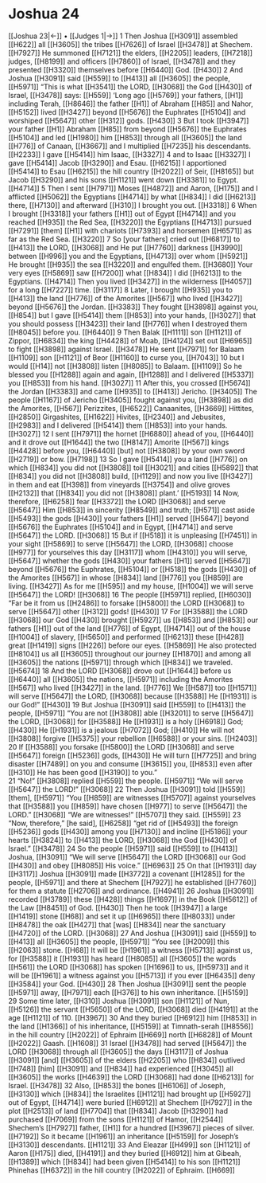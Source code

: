 # Joshua 24
[[Joshua 23|←]] • [[Judges 1|→]]
1 Then Joshua [[H3091]] assembled [[H622]] all [[H3605]] the tribes [[H7626]] of Israel [[H3478]] at Shechem. [[H7927]] He summoned [[H7121]] the elders, [[H2205]] leaders, [[H7218]] judges, [[H8199]] and officers [[H7860]] of Israel, [[H3478]] and they presented [[H3320]] themselves before [[H6440]] God. [[H430]] 
2 And Joshua [[H3091]] said [[H559]] to [[H413]] all [[H3605]] the people, [[H5971]] “This is what [[H3541]] the LORD, [[H3068]] the God [[H430]] of Israel, [[H3478]] says: [[H559]] ‘Long ago [[H5769]] your fathers, [[H1]] including Terah, [[H8646]] the father [[H1]] of Abraham [[H85]] and Nahor, [[H5152]] lived [[H3427]] beyond [[H5676]] the Euphrates [[H5104]] and worshiped [[H5647]] other [[H312]] gods. [[H430]] 
3 But I took [[H3947]] your father [[H1]] Abraham [[H85]] from beyond [[H5676]] the Euphrates [[H5104]] and led [[H1980]] him [[H853]] through all [[H3605]] the land [[H776]] of Canaan, [[H3667]] and I multiplied [[H7235]] his descendants. [[H2233]] I gave [[H5414]] him Isaac, [[H3327]] 
4 and to Isaac [[H3327]] I gave [[H5414]] Jacob [[H3290]] and Esau. [[H6215]] I apportioned [[H5414]] to Esau [[H6215]] the hill country [[H2022]] of Seir, [[H8165]] but Jacob [[H3290]] and his sons [[H1121]] went down [[H3381]] to Egypt. [[H4714]] 
5 Then I sent [[H7971]] Moses [[H4872]] and Aaron, [[H175]] and I afflicted [[H5062]] the Egyptians [[H4714]] by what [[H834]] I did [[H6213]] there, [[H7130]] and afterward [[H310]] I brought you out. [[H3318]] 
6 When I brought [[H3318]] your fathers [[H1]] out of Egypt [[H4714]] and you reached [[H935]] the Red Sea, [[H3220]] the Egyptians [[H4713]] pursued [[H7291]] [them] [[H1]] with chariots [[H7393]] and horsemen [[H6571]] as far as the Red Sea. [[H3220]] 
7 So [your fathers] cried out [[H6817]] to [[H413]] the LORD, [[H3068]] and He put [[H7760]] darkness [[H3990]] between [[H996]] you and the Egyptians, [[H4713]] over whom [[H5921]] He brought [[H935]] the sea [[H3220]] and engulfed them. [[H3680]] Your very eyes [[H5869]] saw [[H7200]] what [[H834]] I did [[H6213]] to the Egyptians. [[H4714]] Then you lived [[H3427]] in the wilderness [[H4057]] for a long [[H7227]] time. [[H3117]] 
8 Later, I brought [[H935]] you to [[H413]] the land [[H776]] of the Amorites [[H567]] who lived [[H3427]] beyond [[H5676]] the Jordan. [[H3383]] They fought [[H3898]] against you, [[H854]] but I gave [[H5414]] them [[H853]] into your hands, [[H3027]] that you should possess [[H3423]] their land [[H776]] when I destroyed them [[H8045]] before you. [[H6440]] 
9 Then Balak [[H1111]] son [[H1121]] of Zippor, [[H6834]] the king [[H4428]] of Moab, [[H4124]] set out [[H6965]] to fight [[H3898]] against Israel. [[H3478]] He sent [[H7971]] for Balaam [[H1109]] son [[H1121]] of Beor [[H1160]] to curse you, [[H7043]] 
10 but I would [[H14]] not [[H3808]] listen [[H8085]] to Balaam. [[H1109]] So he blessed you [[H1288]] again and again, [[H1288]] and I delivered [[H5337]] you [[H853]] from his hand. [[H3027]] 
11 After this, you crossed [[H5674]] the Jordan [[H3383]] and came [[H935]] to [[H413]] Jericho. [[H3405]] The people [[H1167]] of Jericho [[H3405]] fought against you, [[H3898]] as did the Amorites, [[H567]] Perizzites, [[H6522]] Canaanites, [[H3669]] Hittites, [[H2850]] Girgashites, [[H1622]] Hivites, [[H2340]] and Jebusites, [[H2983]] and I delivered [[H5414]] them [[H853]] into your hands. [[H3027]] 
12 I sent [[H7971]] the hornet [[H6880]] ahead of you, [[H6440]] and it drove out [[H1644]] the two [[H8147]] Amorite [[H567]] kings [[H4428]] before you, [[H6440]] [but] not [[H3808]] by your own sword [[H2719]] or bow. [[H7198]] 
13 So I gave [[H5414]] you a land [[H776]] on which [[H834]] you did not [[H3808]] toil [[H3021]] and cities [[H5892]] that [[H834]] you did not [[H3808]] build, [[H1129]] and now you live [[H3427]] in them  and eat [[H398]] from vineyards [[H3754]] and olive groves [[H2132]] that [[H834]] you did not [[H3808]] plant.’ [[H5193]] 
14 Now, therefore, [[H6258]] fear [[H3372]] the LORD [[H3068]] and serve [[H5647]] Him [[H853]] in sincerity [[H8549]] and truth; [[H571]] cast aside [[H5493]] the gods [[H430]] your fathers [[H1]] served [[H5647]] beyond [[H5676]] the Euphrates [[H5104]] and in Egypt, [[H4714]] and serve [[H5647]] the LORD. [[H3068]] 
15 But if [[H518]] it is unpleasing [[H7451]] in your sight [[H5869]] to serve [[H5647]] the LORD, [[H3068]] choose [[H977]] for yourselves  this day [[H3117]] whom [[H4310]] you will serve, [[H5647]] whether the gods [[H430]] your fathers [[H1]] served [[H5647]] beyond [[H5676]] the Euphrates, [[H5104]] or [[H518]] the gods [[H430]] of the Amorites [[H567]] in whose [[H834]] land [[H776]] you [[H859]] are living. [[H3427]] As for me [[H595]] and my house, [[H1004]] we will serve [[H5647]] the LORD! [[H3068]] 
16 The people [[H5971]] replied, [[H6030]] “Far be it from us [[H2486]] to forsake [[H5800]] the LORD [[H3068]] to serve [[H5647]] other [[H312]] gods! [[H430]] 
17 For [[H3588]] the LORD [[H3068]] our God [[H430]] brought [[H5927]] us [[H853]] and [[H853]] our fathers [[H1]] out of the land [[H776]] of Egypt, [[H4714]] out of the house [[H1004]] of slavery, [[H5650]] and performed [[H6213]] these [[H428]] great [[H1419]] signs [[H226]] before our eyes. [[H5869]] He also protected [[H8104]] us all [[H3605]] throughout our journey [[H1870]] and among all [[H3605]] the nations [[H5971]] through which [[H834]] we traveled. [[H5674]] 
18 And the LORD [[H3068]] drove out [[H1644]] before us [[H6440]] all [[H3605]] the nations, [[H5971]] including the Amorites [[H567]] who lived [[H3427]] in the land. [[H776]] We [[H587]] too [[H1571]] will serve [[H5647]] the LORD, [[H3068]] because [[H3588]] He [[H1931]] is our God!” [[H430]] 
19 But Joshua [[H3091]] said [[H559]] to [[H413]] the people, [[H5971]] “You are not [[H3808]] able [[H3201]] to serve [[H5647]] the LORD, [[H3068]] for [[H3588]] He [[H1931]] is a holy [[H6918]] God; [[H430]] He [[H1931]] is a jealous [[H7072]] God; [[H410]] He will not [[H3808]] forgive [[H5375]] your rebellion [[H6588]] or your sins. [[H2403]] 
20 If [[H3588]] you forsake [[H5800]] the LORD [[H3068]] and serve [[H5647]] foreign [[H5236]] gods, [[H430]] He will turn [[H7725]] and bring disaster [[H7489]] on you  and consume [[H3615]] you, [[H853]] even after [[H310]] He has been good [[H3190]] to you.”  
21 “No!” [[H3808]] replied [[H559]] the people. [[H5971]] “We will serve [[H5647]] the LORD!” [[H3068]] 
22 Then Joshua [[H3091]] told [[H559]] [them], [[H5971]] “You [[H859]] are witnesses [[H5707]] against yourselves  that [[H3588]] you [[H859]] have chosen [[H977]] to serve [[H5647]] the LORD.” [[H3068]] “We are witnesses!” [[H5707]] they said. [[H559]] 
23 “Now, therefore,” [he said], [[H6258]] “get rid of [[H5493]] the foreign [[H5236]] gods [[H430]] among you [[H7130]] and incline [[H5186]] your hearts [[H3824]] to [[H413]] the LORD, [[H3068]] the God [[H430]] of Israel.” [[H3478]] 
24 So the people [[H5971]] said [[H559]] to [[H413]] Joshua, [[H3091]] “We will serve [[H5647]] the LORD [[H3068]] our God [[H430]] and obey [[H8085]] His voice.” [[H6963]] 
25 On that [[H1931]] day [[H3117]] Joshua [[H3091]] made [[H3772]] a covenant [[H1285]] for the people, [[H5971]] and there at Shechem [[H7927]] he established [[H7760]] for them  a statute [[H2706]] and ordinance. [[H4941]] 
26 Joshua [[H3091]] recorded [[H3789]] these [[H428]] things [[H1697]] in the Book [[H5612]] of the Law [[H8451]] of God. [[H430]] Then he took [[H3947]] a large [[H1419]] stone [[H68]] and set it up [[H6965]] there [[H8033]] under [[H8478]] the oak [[H427]] that [was] [[H834]] near the sanctuary [[H4720]] of the LORD. [[H3068]] 
27 And Joshua [[H3091]] said [[H559]] to [[H413]] all [[H3605]] the people, [[H5971]] “You see [[H2009]] this [[H2063]] stone. [[H68]] It will be [[H1961]] a witness [[H5713]] against us,  for [[H3588]] it [[H1931]] has heard [[H8085]] all [[H3605]] the words [[H561]] the LORD [[H3068]] has spoken [[H1696]] to us, [[H5973]] and it will be [[H1961]] a witness against you [[H5713]] if you ever [[H6435]] deny [[H3584]] your God. [[H430]] 
28 Then Joshua [[H3091]] sent the people [[H5971]] away, [[H7971]] each [[H376]] to his own inheritance. [[H5159]] 
29 Some time later, [[H310]] Joshua [[H3091]] son [[H1121]] of Nun, [[H5126]] the servant [[H5650]] of the LORD, [[H3068]] died [[H4191]] at the age [[H1121]] of 110. [[H3967]] 
30 And they buried [[H6912]] him [[H853]] in the land [[H1366]] of his inheritance, [[H5159]] at Timnath-serah [[H8556]] in the hill country [[H2022]] of Ephraim [[H669]] north [[H6828]] of Mount [[H2022]] Gaash. [[H1608]] 
31 Israel [[H3478]] had served [[H5647]] the LORD [[H3068]] through all [[H3605]] the days [[H3117]] of Joshua [[H3091]] [and] [[H3605]] of the elders [[H2205]] who [[H834]] outlived [[H748]] [him] [[H3091]] and [[H834]] had experienced [[H3045]] all [[H3605]] the works [[H4639]] the LORD [[H3068]] had done [[H6213]] for Israel. [[H3478]] 
32 Also, [[H853]] the bones [[H6106]] of Joseph, [[H3130]] which [[H834]] the Israelites [[H1121]] had brought up [[H5927]] out of Egypt, [[H4714]] were buried [[H6912]] at Shechem [[H7927]] in the plot [[H2513]] of land [[H7704]] that [[H834]] Jacob [[H3290]] had purchased [[H7069]] from the sons [[H1121]] of Hamor, [[H2544]] Shechem’s [[H7927]] father, [[H1]] for a hundred [[H3967]] pieces of silver. [[H7192]] So it became [[H1961]] an inheritance [[H5159]] for Joseph’s [[H3130]] descendants. [[H1121]] 
33 And Eleazar [[H499]] son [[H1121]] of Aaron [[H175]] died, [[H4191]] and they buried [[H6912]] him at Gibeah, [[H1389]] which [[H834]] had been given [[H5414]] to his son [[H1121]] Phinehas [[H6372]] in the hill country [[H2022]] of Ephraim. [[H669]] 
